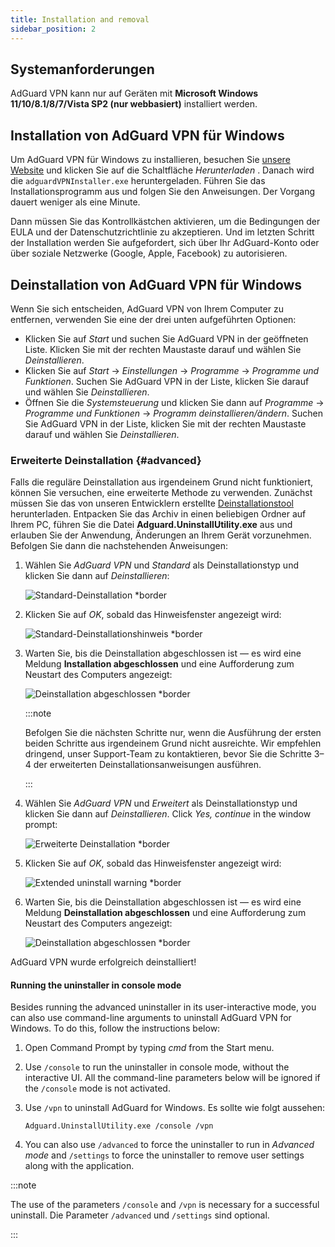 ```yaml
---
title: Installation and removal
sidebar_position: 2
---
```


## Systemanforderungen

AdGuard VPN kann nur auf Geräten mit **Microsoft Windows 11/10/8.1/8/7/Vista SP2 (nur webbasiert)** installiert werden.

## Installation von AdGuard VPN für Windows

Um AdGuard VPN für Windows zu installieren, besuchen Sie [unsere Website](https://adguard-vpn.com/welcome.html) und klicken Sie auf die Schaltfläche *Herunterladen* . Danach wird die `adguardVPNInstaller.exe` heruntergeladen. Führen Sie das Installationsprogramm aus und folgen Sie den Anweisungen. Der Vorgang dauert weniger als eine Minute.

Dann müssen Sie das Kontrollkästchen aktivieren, um die Bedingungen der EULA und der Datenschutzrichtlinie zu akzeptieren. Und im letzten Schritt der Installation werden Sie aufgefordert, sich über Ihr AdGuard-Konto oder über soziale Netzwerke (Google, Apple, Facebook) zu autorisieren.

## Deinstallation von AdGuard VPN für Windows

Wenn Sie sich entscheiden, AdGuard VPN von Ihrem Computer zu entfernen, verwenden Sie eine der drei unten aufgeführten Optionen:

- Klicken Sie auf *Start* und suchen Sie AdGuard VPN in der geöffneten Liste. Klicken Sie mit der rechten Maustaste darauf und wählen Sie *Deinstallieren*.
- Klicken Sie auf *Start* → *Einstellungen* → *Programme* → *Programme und Funktionen*. Suchen Sie AdGuard VPN in der Liste, klicken Sie darauf und wählen Sie *Deinstallieren*.
- Öffnen Sie die *Systemsteuerung* und klicken Sie dann auf *Programme* → *Programme und Funktionen* → *Programm deinstallieren/ändern*. Suchen Sie AdGuard VPN in der Liste, klicken Sie mit der rechten Maustaste darauf und wählen Sie *Deinstallieren*.

### Erweiterte Deinstallation {#advanced}

Falls die reguläre Deinstallation aus irgendeinem Grund nicht funktioniert, können Sie versuchen, eine erweiterte Methode zu verwenden. Zunächst müssen Sie das von unseren Entwicklern erstellte [Deinstallationstool](https://cdn.adtidy.org/distr/windows/Uninstall_Utility.zip) herunterladen. Entpacken Sie das Archiv in einen beliebigen Ordner auf Ihrem PC, führen Sie die Datei **Adguard.UninstallUtility.exe** aus und erlauben Sie der Anwendung, Änderungen an Ihrem Gerät vorzunehmen. Befolgen Sie dann die nachstehenden Anweisungen:

1. Wählen Sie *AdGuard VPN* und *Standard* als Deinstallationstyp und klicken Sie dann auf *Deinstallieren*:

    ![Standard-Deinstallation *border](https://cdn.adguardvpn.com/content/kb/vpn/windows/vpn_standard.jpg)

1. Klicken Sie auf *OK*, sobald das Hinweisfenster angezeigt wird:

    ![Standard-Deinstallationshinweis *border](https://cdn.adtidy.org/content/kb/vpn/windows/vpn_standard_warning.jpg)

1. Warten Sie, bis die Deinstallation abgeschlossen ist — es wird eine Meldung **Installation abgeschlossen** und eine Aufforderung zum Neustart des Computers angezeigt:

    ![Deinstallation abgeschlossen *border](https://cdn.adguardvpn.com/content/kb/vpn/windows/vpn_standard_complete.jpg)

    :::note

    Befolgen Sie die nächsten Schritte nur, wenn die Ausführung der ersten beiden Schritte aus irgendeinem Grund nicht ausreichte. Wir empfehlen dringend, unser Support-Team zu kontaktieren, bevor Sie die Schritte 3–4 der erweiterten Deinstallationsanweisungen ausführen.

    :::

1. Wählen Sie *AdGuard VPN* und *Erweitert* als Deinstallationstyp und klicken Sie dann auf *Deinstallieren*. Click *Yes, continue* in the window prompt:

    ![Erweiterte Deinstallation *border](https://cdn.adguardvpn.com/content/kb/vpn/windows/vpn_extended.jpg)

1. Klicken Sie auf *OK*, sobald das Hinweisfenster angezeigt wird:

    ![Extended uninstall warning *border](https://cdn.adtidy.org/content/kb/vpn/windows/vpn_standard_warning.jpg)

1. Warten Sie, bis die Deinstallation abgeschlossen ist — es wird eine Meldung **Deinstallation abgeschlossen** und eine Aufforderung zum Neustart des Computers angezeigt:

    ![Deinstallation abgeschlossen *border](https://cdn.adguardvpn.com/content/kb/vpn/windows/vpn_extended_complete.jpg)

AdGuard VPN wurde erfolgreich deinstalliert!

#### Running the uninstaller in console mode

Besides running the advanced uninstaller in its user-interactive mode, you can also use command-line arguments to uninstall AdGuard VPN for Windows. To do this, follow the instructions below:

1. Open Command Prompt by typing *cmd* from the Start menu.
2. Use `/console` to run the uninstaller in console mode, without the interactive UI. All the command-line parameters below will be ignored if the `/console` mode is not activated.
3. Use `/vpn` to uninstall AdGuard for Windows. Es sollte wie folgt aussehen:

   `Adguard.UninstallUtility.exe /console /vpn`

4. You can also use `/advanced` to force the uninstaller to run in *Advanced mode* and `/settings` to force the uninstaller to remove user settings along with the application.

:::note

The use of the parameters `/console` and `/vpn` is necessary for a successful uninstall. Die Parameter `/advanced` und `/settings` sind optional.

:::
